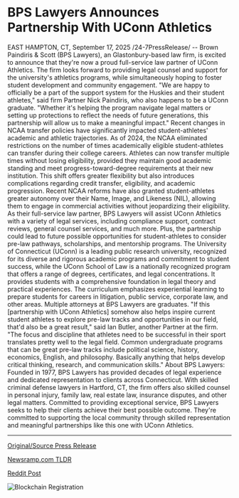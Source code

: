 # BPS Lawyers Announces Partnership With UConn Athletics

EAST HAMPTON, CT, September 17, 2025 /24-7PressRelease/ -- Brown Paindiris & Scott (BPS Lawyers), an Glastonbury-based law firm, is excited to announce that they're now a proud full-service law partner of UConn Athletics. The firm looks forward to providing legal counsel and support for the university's athletics programs, while simultaneously hoping to foster student development and community engagement.  "We are happy to officially be a part of the support system for the Huskies and their student athletes," said firm Partner Nick Paindiris, who also happens to be a UConn graduate. "Whether it's helping the program navigate legal matters or setting up protections to reflect the needs of future generations, this partnership will allow us to make a meaningful impact."   Recent changes in NCAA transfer policies have significantly impacted student-athletes' academic and athletic trajectories. As of 2024, the NCAA eliminated restrictions on the number of times academically eligible student-athletes can transfer during their college careers. Athletes can now transfer multiple times without losing eligibility, provided they maintain good academic standing and meet progress-toward-degree requirements at their new institution. This shift offers greater flexibility but also introduces complications regarding credit transfer, eligibility, and academic progression.  Recent NCAA reforms have also granted student-athletes greater autonomy over their Name, Image, and Likeness (NIL), allowing them to engage in commercial activities without jeopardizing their eligibility.   As their full-service law partner, BPS Lawyers will assist UConn Athletics with a variety of legal services, including compliance support, contract reviews, general counsel services, and much more. Plus, the partnership could lead to future possible opportunities for student-athletes to consider pre-law pathways, scholarships, and mentorship programs.  The University of Connecticut (UConn) is a leading public research university, recognized for its diverse and rigorous academic programs and commitment to student success, while the UConn School of Law is a nationally recognized program that offers a range of degrees, certificates, and legal concentrations. It provides students with a comprehensive foundation in legal theory and practical experiences. The curriculum emphasizes experiential learning to prepare students for careers in litigation, public service, corporate law, and other areas. Multiple attorneys at BPS Lawyers are graduates.   "If this [partnership with UConn Athletics] somehow also helps inspire current student athletes to explore pre-law tracks and opportunities in our field, that'd also be a great result," said Ian Butler, another Partner at the firm. "The focus and discipline that athletes need to be successful in their sport translates pretty well to the legal field. Common undergraduate programs that can be great pre-law tracks include political science, history, economics, English, and philosophy. Basically anything that helps develop critical thinking, research, and communication skills."  About BPS Lawyers:  Founded in 1977, BPS Lawyers has provided decades of legal experience and dedicated representation to clients across Connecticut. With skilled criminal defense lawyers in Hartford, CT, the firm offers also skilled counsel in personal injury, family law, real estate law, insurance disputes, and other legal matters. Committed to providing exceptional service, BPS Lawyers seeks to help their clients achieve their best possible outcome. They're committed to supporting the local community through skilled representation and meaningful partnerships like this one with UConn Athletics. 

---

[Original/Source Press Release](https://www.24-7pressrelease.com/press-release/526863/bps-lawyers-announces-partnership-with-uconn-athletics)
                    

[Newsramp.com TLDR](https://newsramp.com/curated-news/bps-lawyers-becomes-uconn-athletics-full-service-legal-partner/8de560a16adc56a3c96d4781c5b73d79) 

 



[Reddit Post](https://www.reddit.com/r/newsramp/comments/1nj6s8k/bps_lawyers_becomes_uconn_athletics_fullservice/) 



![Blockchain Registration](https://cdn.newsramp.app/24-7PressRelease/qrcode/259/17/frogVkq8.webp)